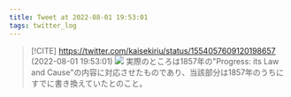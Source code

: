 ```yaml
---
title: Tweet at 2022-08-01 19:53:01
tags: twitter_log
---
```


> [!CITE] https://twitter.com/kaisekiriu/status/1554057609120198657 (2022-08-01 19:53:01)
> ![](https://twitter.com/kaisekiriu/status/1554057609120198657)
> 実際のところは1857年の"Progress: its Law and Cause"の内容に対応させたものであり、当該部分は1857年のうちにすでに書き換えていたとのこと。
